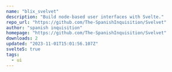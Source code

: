 ```yaml
---
name: "blix_svelvet"
description: "Build node-based user interfaces with Svelte."
repo_url: "https://github.com/The-SpanishInquisition/Svelvet"
author: "spanish inquisition"
homepage: "https://github.com/The-SpanishInquisition/Svelvet"
downloads: 2
updated: "2023-11-01T15:01:56.107Z"
svelte5: true
tags: 
  - ui
---
```

